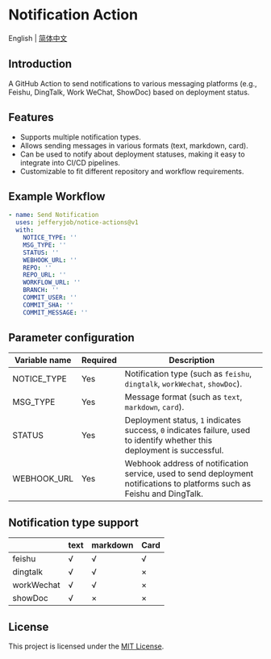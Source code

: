 # Notification Action
English | [简体中文](README.cn.md)

## Introduction
A GitHub Action to send notifications to various messaging platforms (e.g., Feishu, DingTalk, Work WeChat, ShowDoc) based on deployment status.

## Features
- Supports multiple notification types.
- Allows sending messages in various formats (text, markdown, card).
- Can be used to notify about deployment statuses, making it easy to integrate into CI/CD pipelines.
- Customizable to fit different repository and workflow requirements.

## Example Workflow

```yaml
- name: Send Notification
  uses: jefferyjob/notice-actions@v1
  with:
    NOTICE_TYPE: ''
    MSG_TYPE: ''
    STATUS: ''
    WEBHOOK_URL: ''
    REPO: ''
    REPO_URL: ''
    WORKFLOW_URL: ''
    BRANCH: ''
    COMMIT_USER: ''
    COMMIT_SHA: ''
    COMMIT_MESSAGE: ''
```

## Parameter configuration
| Variable name | Required | Description |
| ------------ | -------- | --------------------- |
| NOTICE_TYPE | Yes | Notification type (such as `feishu`, `dingtalk`, `workWechat`, `showDoc`). |
| MSG_TYPE | Yes | Message format (such as `text`, `markdown`, `card`). |
| STATUS | Yes | Deployment status, `1` indicates success, `0` indicates failure, used to identify whether this deployment is successful. |
| WEBHOOK_URL | Yes | Webhook address of notification service, used to send deployment notifications to platforms such as Feishu and DingTalk. |

## Notification type support
|            | text | markdown | Card |
| ---------- | ---- | ------- | ---- |
| feishu     | √    | √       | √    |
| dingtalk   | √    | √       | ×    |
| workWechat | √    | √       | ×    |
| showDoc    | √    | ×       | ×    |

## License
This project is licensed under the [MIT License](LICENSE).
